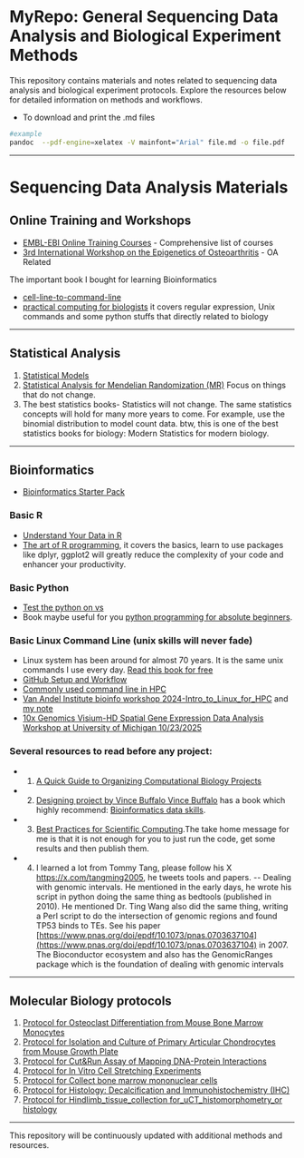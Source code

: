 # MyRepo: General Sequencing Data Analysis and Biological Experiment Methods

This repository contains materials and notes related to sequencing data analysis and biological experiment protocols. Explore the resources below for detailed information on methods and workflows.
* To download and print the .md files
```bash
#example
pandoc  --pdf-engine=xelatex -V mainfont="Arial" file.md -o file.pdf 
```
---

# Sequencing Data Analysis Materials

## Online Training and Workshops
- [EMBL-EBI Online Training Courses](https://www.ebi.ac.uk/training/on-demand) - Comprehensive list of courses
- [3rd International Workshop on the Epigenetics of Osteoarthritis](https://www.epigeneticsoa.com/program) - OA Related

The important book I bought for learning Bioinformatics
- [cell-line-to-command-line](https://divingintogeneticsandgenomics.ck.page/products/cell-line-to-command-line)
- [practical computing for biologists](https://pdfroom.com/books/practical-computing-for-biologists/jb5qOKXBgxQ/download) it covers regular expression, Unix commands and some python stuffs that directly related to biology
---

## Statistical Analysis
1. [Statistical Models](./Statistics_01_Statistical_models.md)
2. [Statistical Analysis for Mendelian Randomization (MR)](./Statistics_02_Statistical_analysis_for_MR.md)
Focus on things that do not change.
3. The best statistics books- Statistics will not change. The same statistics concepts will hold for many more years to come. For example, use the binomial distribution to model count data. btw, this is one of the best statistics books for biology: Modern Statistics for modern biology.
---

## Bioinformatics
- [Bioinformatics Starter Pack](./Bioinformatics_01_Bioinformatics_Starter_Pack.md)

### Basic R
- [Understand Your Data in R](https://runuply.github.io/protocol_repo/r/r_basic_from_bbc_core.html)
- [The art of R programming](https://github.com/aaaastark/Data-Scientist-Books/blob/main/The%20Art%20of%20R%20Programming%20A%20Tour%20of%20Statistical%20Software%20Design.pdf), it covers the basics, learn to use packages like dplyr, ggplot2 will greatly reduce the complexity of your code and enhancer your productivity.

### Basic Python
- [Test the python on vs](./python/python_01_test_on_vs_code.py)
- Book maybe useful for you [python programming for absolute beginners](https://github.com/CWade3051/Py/blob/master/Absolute%20Book/Python%20Programming%20for%20the%20Absolute%20Beginner%2C%203rd%20Edition/Python%20Programming%20for%20the%20Absolute%20Beginner%2C%203rd%20Edition.pdf).

### Basic Linux Command Line (unix skills will never fade)
- Linux system has been around for almost 70 years. It is the same unix commands I use every day. [Read this book for free](https://linuxcommand.org/index.php)
- [GitHub Setup and Workflow](./Linux_command_line_01_Git_setup.md)
- [Commonly used command line in HPC](https://github.com/Runuply/protocol_repo/wiki/Commonly_used_command_line_in_HPC)
- [Van Andel Institute bioinfo workshop 2024-Intro_to_Linux_for_HPC](https://vari-bbc.github.io/Intro_to_Linux_for_HPC/index.html) and [my note](https://github.com/Runuply/protocol_repo/wiki/Class-note-of-Intro_to_Linux_for_HPC-2024-VAI)
- [10x Genomics Visium-HD Spatial Gene Expression Data Analysis Workshop at University of Michigan 10/23/2025](https://github.com/Runuply/protocol_repo/wiki/10x-Genomics-Visium-HD-Spatial-Gene-Expression-Data-Analysis-Workshop-at-UM)

### Several resources to read before any project:
- 1. [A Quick Guide to Organizing Computational Biology Projects](https://journals.plos.org/ploscompbiol/article?id=10.1371/journal.pcbi.1000424&ck_subscriber_id=1874464006&utm_source=convertkit&utm_medium=email&utm_campaign=My%202%20cents%20on%20coding%20when%20I%20was%20a%20bioinformatics%20beginner%20-%2015155532)

- 2. [Designing project by Vince Buffalo Vince Buffalo](https://nicercode.github.io/blog/2013-04-05-projects/?ck_subscriber_id=1874464006&utm_source=convertkit&utm_medium=email&utm_campaign=My%202%20cents%20on%20coding%20when%20I%20was%20a%20bioinformatics%20beginner%20-%2015155532) has a book which highly recommend: [Bioinformatics data skills](https://www.oreilly.com/library/view/bioinformatics-data-skills/9781449367480/?ck_subscriber_id=1874464006&utm_source=convertkit&utm_medium=email&utm_campaign=My%202%20cents%20on%20coding%20when%20I%20was%20a%20bioinformatics%20beginner%20-%2015155532). 

- 3. [Best Practices for Scientific Computing​](https://journals.plos.org/plosbiology/article?id=10.1371/journal.pbio.1001745&ck_subscriber_id=1874464006&utm_source=convertkit&utm_medium=email&utm_campaign=My%202%20cents%20on%20coding%20when%20I%20was%20a%20bioinformatics%20beginner%20-%2015155532).The take home message for me is that it is not enough for you to just run the code, get some results and then publish them.

- 4. I learned a lot from Tommy Tang, please follow his X https://x.com/tangming2005, he tweets tools and papers.
   -- Dealing with genomic intervals. He mentioned in the early days, he wrote his script in python doing the same thing as bedtools (published in 2010). He mentioned Dr. Ting Wang also did the same thing, writing a Perl script to do the intersection of genomic regions and found TP53 binds to TEs. See his paper [https://www.pnas.org/doi/epdf/10.1073/pnas.0703637104](https://www.pnas.org/doi/epdf/10.1073/pnas.0703637104) in 2007. The Bioconductor ecosystem and also has the GenomicRanges package which is the foundation of dealing with genomic intervals
​
---

## Molecular Biology protocols
1. [Protocol for Osteoclast Differentiation from Mouse Bone Marrow Monocytes](./Biological_experiment_01_BMDM_OC_differention.md)
2. [Protocol for Isolation and Culture of Primary Articular Chondrocytes from Mouse Growth Plate](./Biological_experiment_02_Growth_plate_AC_isolation_culture.md)
3. [Protocol for Cut&Run Assay of Mapping DNA-Protein Interactions](./Biological_experiment_03_cutrun.md)
4. [Protocol for In Vitro Cell Stretching Experiments](./Biological_experiment_04_STEX_Stretching.md)
5. [Protocol for Collect bone marrow mononuclear cells](./Biological_experiment_05_Protocol_for_Collect_bone_marrow_mononuclear_cells.md)
6. [Protocol for Histology: Decalcification and Immunohistochemistry (IHC)](./Biological_experiment_06_Histology_IHC.md)
7. [Protocol for Hindlimb_tissue_collection for_uCT_histomorphometry_or histology](./Biological_experiment_07_collection_of_hindlimb_tissue_for_uCT_histomorphometry_histology.md)


---
This repository will be continuously updated with additional methods and resources.
